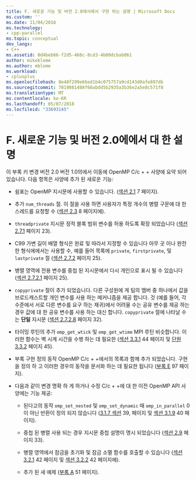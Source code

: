 ```yaml
---
title: F. 새로운 기능 및 버전 2.0에서에서 구현 하는 설명 | Microsoft Docs
ms.custom: ''
ms.date: 11/04/2016
ms.technology:
- cpp-parallel
ms.topic: conceptual
dev_langs:
- C++
ms.assetid: 0d4beb66-f2d5-468c-8cd3-4b00dcbab061
author: mikeblome
ms.author: mblome
ms.workload:
- cplusplus
ms.openlocfilehash: 8e48f299e66ed1b4c075757a9cd143d0afe897db
ms.sourcegitcommit: 7019081488f68abdd5b2935a3b36e2a5e8c571f8
ms.translationtype: MT
ms.contentlocale: ko-KR
ms.lasthandoff: 05/07/2018
ms.locfileid: "33693145"
---
```

# <a name="f-new-features-and-clarifications-in-version-20"></a>F. 새로운 기능 및 버전 2.0에에서 대 한 설명
이 부록 키 변경 버전 2.0 버전 1.0의에서 이동에 OpenMP C/c + + 사양에 요약 되어 있습니다. 다음 항목은 사양에 추가 된 새로운 기능:  
  
-   쉼표는 OpenMP 지시문에 사용할 수 있습니다. ([섹션 2.1](../../parallel/openmp/2-1-directive-format.md) 7 페이지).  
  
-   추가 `num_threads` 절. 이 절을 사용 하면 사용자가 특정 개수의 병렬 구문에 대 한 스레드를 요청할 수 ([섹션 2.3](../../parallel/openmp/2-3-parallel-construct.md) 8 페이지에).  
  
-   `threadprivate` 지시문 정적 블록 범위 변수를 허용 하도록 확장 되었습니다 ([섹션 2.7.1](../../parallel/openmp/2-7-1-threadprivate-directive.md) 페이지 23).  
  
-   C99 가변 길이 배열 형식은 완료 및 따라서 지정할 수 있습니다 아무 곳 이나 완전 한 형식에에서는 사용할 수, 예를 들어 목록에 `private`, `firstprivate`, 및 `lastprivate` 절 ([섹션 2.7.2](../../parallel/openmp/2-7-2-data-sharing-attribute-clauses.md) 페이지 25).  
  
-   병렬 영역에 전용 변수를 중첩 된 지시문에서 다시 개인으로 표시 될 수 있습니다 ([섹션 2.7.2.1](../../parallel/openmp/2-7-2-1-private.md) 페이지 25).  
  
-   `copyprivate` 절이 추가 되었습니다. 다른 구성원에 게 팀의 멤버 중 하나에서 값을 브로드캐스트할 개인 변수를 사용 하는 메커니즘을 제공 합니다. 것 (예를 들어, 각 수준에서 서로 다른 변수를 요구 하는 재귀)에서 어려울 수는 공유 변수를 제공 하는 경우 값에 대 한 공유 변수를 사용 하는 대신 합니다. `copyprivate` 절에 나타날 수는 **단일** 지시문 ([섹션 2.7.2.8](../../parallel/openmp/2-7-2-8-copyprivate.md) 페이지 32).  
  
-   타이밍 루틴의 추가 `omp_get_wtick` 및 `omp_get_wtime` MPI 루틴 비슷합니다. 이러한 함수는 벽 시계 시간을 수행 하는 데 필요한 ([섹션 3.3.1](../../parallel/openmp/3-3-1-omp-get-wtime-function.md) 44 페이지 및 [단원 3.3.2](../../parallel/openmp/3-3-2-omp-get-wtick-function.md) 페이지 45).  
  
-   부록 구현 정의 동작 OpenMP C/c + +에서의 목록과 함께 추가 되었습니다. 구현을 정의 하 고 이러한 경우의 동작을 문서화 하는 데 필요한 됩니다 ([부록 E](../../parallel/openmp/e-implementation-defined-behaviors-in-openmp-c-cpp.md) 97 페이지).  
  
-   다음과 같이 변경 명확 하 게 하거나 수정 C/c + +에 대 한 이전 OpenMP API 사양에는 기능 제공:  
  
    -   된다고의 동작 `omp_set_nested` 및 `omp_set_dynamic` 때 `omp_in_parallel` 0이 아닌 반환이 정의 되지 않습니다 ([3.1.7 섹션](../../parallel/openmp/3-1-7-omp-set-dynamic-function.md) 39, 페이지 및 [섹션 3.1.9](../../parallel/openmp/3-1-9-omp-set-nested-function.md) 40 페이지).  
  
    -   중첩 된 병렬 사용 되는 경우 지시문 중첩 설명이 명시 되었습니다 ([섹션 2.9](../../parallel/openmp/2-9-directive-nesting.md) 페이지 33).  
  
    -   병렬 영역에서 잠금을 초기화 및 잠금 소멸 함수를 호출할 수 있습니다 ([섹션 3.2.1](../../parallel/openmp/3-2-1-omp-init-lock-and-omp-init-nest-lock-functions.md) 42 페이지 및 [섹션 3.2.2](../../parallel/openmp/3-2-2-omp-destroy-lock-and-omp-destroy-nest-lock-functions.md) 42 페이지에).  
  
    -   추가 된 새 예제 ([부록 A](../../parallel/openmp/a-examples.md) 51 페이지).
